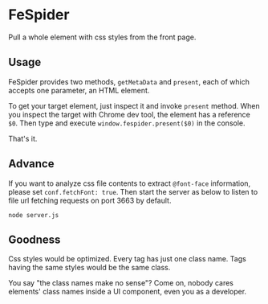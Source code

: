 # FeSpider

Pull a whole element with css styles from the front page.

## Usage

FeSpider provides two methods, `getMetaData` and `present`, each of which accepts one parameter, an HTML element.

To get your target element, just inspect it and invoke `present` method. When you inspect the target with Chrome dev tool, the element has a reference `$0`. Then type and execute `window.fespider.present($0)` in the console.

That's it.

## Advance

If you want to analyze css file contents to extract `@font-face` information, please set `conf.fetchFont: true`. Then start the server as below to listen to file url fetching requests on port 3663 by default.

```
node server.js
```

## Goodness

Css styles would be optimized. Every tag has just one class name. Tags having the same styles would be the same class.

You say "the class names make no sense"? Come on, nobody cares elements' class names inside a UI component, even you as a developer.
